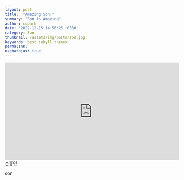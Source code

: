 ```yaml
---
layout: post
title:  "Amazing Son!"
summary: "Son is Amazing"
author: cupark
date: '2022-12-15 14:56:23 +0530'
category: Son
thumbnail: /assets/img/posts/son.jpg
keywords: best jekyll themes
permalink: 
usemathjax: true
---
```

<iframe width="560" height="315" src="https://www.youtube.com/watch?v=WOww2jMyUjU" title="YouTube video player" frameborder="0" allow="accelerometer; autoplay; clipboard-write; encrypted-media; gyroscope; picture-in-picture" allowfullscreen></iframe>
손흥민

son
